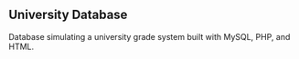 ## University Database
Database simulating a university grade system built with MySQL, PHP, and HTML.

